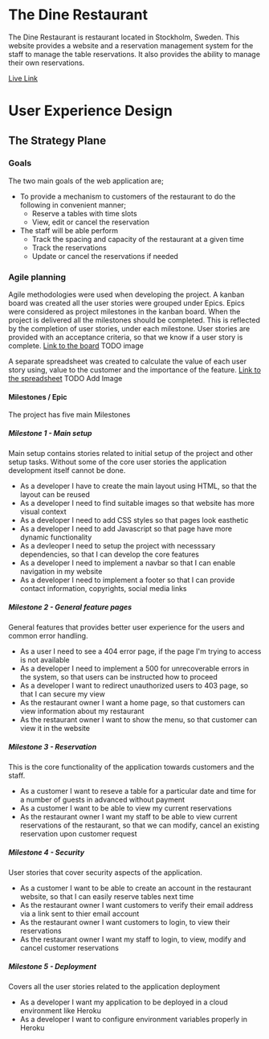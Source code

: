 # The Dine Restaurant

The Dine Restaurant is restaurant located in Stockholm, Sweden. This website provides a website and a reservation management 
system for the staff to manage the table reservations. It also provides the ability to manage their own reservations.

[Live Link](https://the-dine-restaurant-73de8861d11f.herokuapp.com/)

# User Experience Design
## The Strategy Plane

### Goals
The two main goals of the web application are;
- To provide a mechanism to customers of the restaurant to do the following in convenient manner;
  - Reserve a tables with time slots
  - View, edit or cancel the reservation
- The staff will be able perform
  - Track the spacing and capacity of the restaurant at a given time
  - Track the reservations
  - Update or cancel the reservations if needed

### Agile planning

Agile methodologies were used when developing the project. A kanban board was created all the user stories were grouped
under Epics. Epics were considered as project milestones in the kanban board. When the project is delivered all the 
milestones should be completed. This is reflected by the completion of user stories, under each milestone.
User stories are provided with an acceptance criteria, so that we know if a user story is complete. 
[Link to the board](https://github.com/users/chathugaj/projects/1/views/1)
TODO image

A separate spreadsheet was created to calculate the value of each user story using, value to the customer
and the importance of the feature.
[Link to the spreadsheet](https://docs.google.com/spreadsheets/d/1lVoxuDBHZh942KbaejMWFaZMcZhB6AS9aBnvEZTukfo/edit?usp=sharing)
TODO Add Image

#### Milestones / Epic 
The project has five main Milestones

##### Milestone 1 - Main setup
Main setup contains stories related to initial setup of the project and other setup tasks.
Without some of the core user stories the application development itself cannot be done.
- As a developer I have to create the main layout using HTML, so that the layout can be reused
- As a developer I need to find suitable images so that website has more visual context
- As a developer I need to add CSS styles so that pages look easthetic
- As a developer I need to add Javascript so that page have more dynamic functionality
- As a devleoper I need to setup the project with necesssary dependencies, so that I can develop the core features
- As a developer I need to implement a navbar so that I can enable navigation in my website
- As a developer I need to implement a footer so that I can provide contact information, copyrights, social media links

##### Milestone 2 - General feature pages
General features that provides better user experience for the users and common error handling.
- As a user I need to see a 404 error page, if the page I'm trying to access is not available
- As a developer I need to implement a 500 for unrecoverable errors in the system, so that users can be instructed how to proceed
- As a developer I want to redirect unauthorized users to 403 page, so that I can secure my view
- As the restaurant owner I want a home page, so that customers can view information about my restaurant
- As the restaurant owner I want to show the menu, so that customer can view it in the website

##### Milestone 3 - Reservation
This is the core functionality of the application towards customers and the staff.
- As a customer I want to reseve a table for a particular date and time for a number of guests in advanced without payment
- As a customer I want to be able to view my current reservations
- As the restaurant owner I want my staff to be able to view current reservations of the restaurant, so that we can modify, cancel an existing reservation upon customer request

##### Milestone 4 - Security
User stories that cover security aspects of the application.
- As a customer I want to be able to create an account in the restaurant website, so that I can easily reserve tables next time
- As the restaurant owner I want customers to verify their email address via a link sent to thier email account
- As the restaurant owner I want customers to login, to view their reservations
- As the restaurant owner I want my staff to login, to view, modify and cancel customer reservations

##### Milestone 5 - Deployment
Covers all the user stories related to the application deployment
- As a developer I want my application to be deployed in a cloud environment like Heroku
- As a developer I want to configure environment variables properly in Heroku
